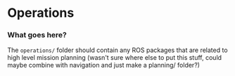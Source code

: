# Operations

### What goes here?
The `operations/` folder should contain any ROS packages that are related to high level mission planning (wasn't sure where else to put this stuff, could maybe combine with navigation and just make a planning/ folder?)
